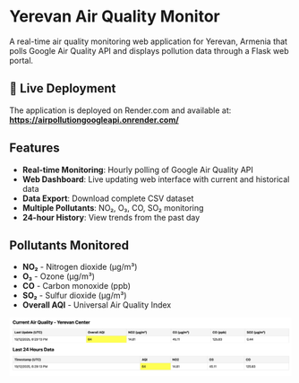 # Yerevan Air Quality Monitor

A real-time air quality monitoring web application for Yerevan, Armenia that polls Google Air Quality API and displays pollution data through a Flask web portal.

## 🚀 Live Deployment

The application is deployed on Render.com and available at:
**https://airpollutiongoogleapi.onrender.com/**

## Features

- **Real-time Monitoring**: Hourly polling of Google Air Quality API
- **Web Dashboard**: Live updating web interface with current and historical data
- **Data Export**: Download complete CSV dataset
- **Multiple Pollutants**: NO₂, O₃, CO, SO₂ monitoring
- **24-hour History**: View trends from the past day

## Pollutants Monitored
- **NO₂** - Nitrogen dioxide (μg/m³)
- **O₃** - Ozone (μg/m³)
- **CO** - Carbon monoxide (ppb)
- **SO₂** - Sulfur dioxide (μg/m³)
- **Overall AQI** - Universal Air Quality Index

![Alt text](YerevanAirQualityMonitor.png)
